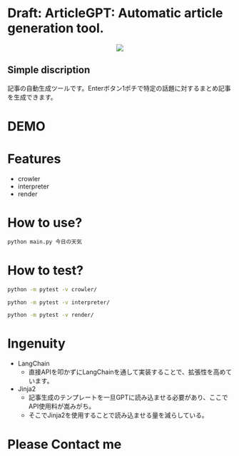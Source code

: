 # Draft: ArticleGPT: Automatic article generation tool.

<p align="center">
  <img src="https://github.com/Ry-Kurihara/ArticleGPT/assets/43668533/812ef014-5d37-48c0-95c7-be4c6f96bd80" />
</p>

## Simple discription
記事の自動生成ツールです。Enterボタン1ポチで特定の話題に対するまとめ記事を生成できます。

# DEMO

# Features
- crowler
- interpreter
- render

# How to use?
```sh 
python main.py 今日の天気
```

# How to test?
```sh 
python -m pytest -v crowler/
```

```sh 
python -m pytest -v interpreter/
```

```sh
python -m pytest -v render/
```

# Ingenuity
- LangChain
  - 直接APIを叩かずにLangChainを通して実装することで、拡張性を高めています。
- Jinja2
  - 記事生成のテンプレートを一旦GPTに読み込ませる必要があり、ここでAPI使用料が嵩みがち。
  - そこでJinja2を使用することで読み込ませる量を減らしている。

# Please Contact me
